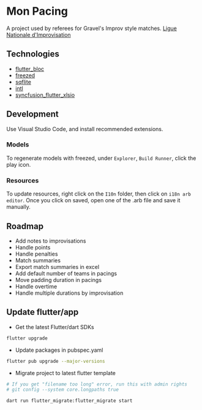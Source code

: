 # Mon Pacing

A project used by referees for Gravel's Improv style matches.
[Ligue Nationale d'Improvisation](https://en.wikipedia.org/wiki/Ligue_nationale_d%27improvisation)


## Technologies

- [flutter_bloc](https://pub.dev/packages/flutter_bloc)
- [freezed](https://pub.dev/packages/freezed)
- [sqflite](https://pub.dev/packages/sqflite)
- [intl](https://pub.dev/packages/intl)
- [syncfusion_flutter_xlsio](https://pub.dev/packages/syncfusion_flutter_xlsio)


## Development

Use Visual Studio Code, and install recommended extensions.


### Models

To regenerate models with freezed, under `Explorer`, `Build Runner`, click the play icon.


### Resources

To update resources, right click on the `I10n` folder, then click on `i18n arb editor`. Once you click on saved, open one of the .arb file and save it manually.


## Roadmap

- Add notes to improvisations
- Handle points
- Handle penalties
- Match summaries
- Export match summaries in excel
- Add default number of teams in pacings
- Move padding duration in pacings
- Handle overtime
- Handle multiple durations by improvisation


## Update flutter/app
- Get the latest Flutter/dart SDKs

```bash
flutter upgrade
```

- Update packages in pubspec.yaml

```bash
flutter pub upgrade --major-versions
```

- Migrate project to latest flutter template

```bash
# If you get "filename too long" error, run this with admin rights
# git config --system core.longpaths true

dart run flutter_migrate:flutter_migrate start
```